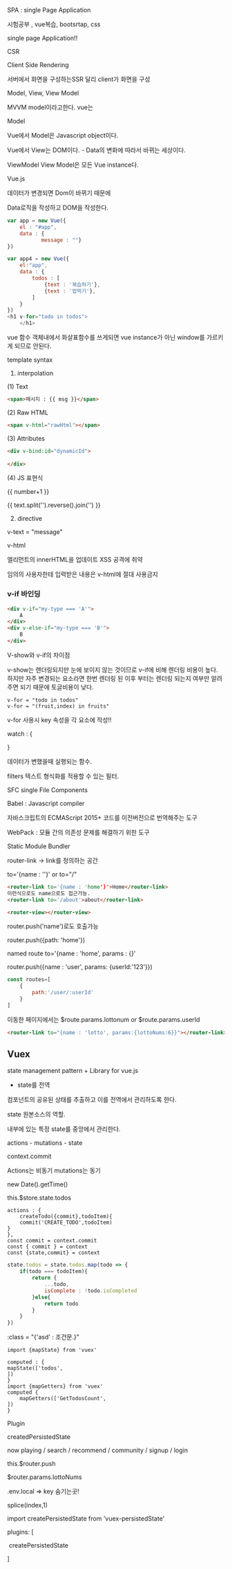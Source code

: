 SPA : single Page Application

시험공부 , vue복습, bootsrtap, css



single page Application!!

CSR

Client Side Rendering

서버에서 화면을 구성하는SSR 달리 client가 화면을 구성



Model, View, View Model 

MVVM model이라고한다. vue는

Model

Vue에서 Model은 Javascript object이다.

Vue에서 View는 DOM이다. - Data의 변화에 따라서 바뀌는 세상이다.

ViewModel View Model은 모든 Vue instance다.

Vue.js 

데이터가 변경되면 Dom이 바뀌기 때문에

Data로직을 작성하고 DOM을 작성한다.

```js
var app = new Vue({
    el : "#app",
    data : {
           message : ""}
})
```

```js
var app4 = new Vue({
    el:"app",
    data : {
        todos : [
            {text : '복습하기'},
            {text : '밥먹기'},
        ]
    }
})
<h1 v-for="todo in todos">
    </h1>
```

vue 함수 객체내에서 화살표함수를 쓰게되면 vue instance가 아닌 window를 가르키게 되므로 안된다.

template syntax

1. interpolation

(1) Text

```html
<span>메시지 : {{ msg }}</span>
```

(2) Raw HTML

```html
<span v-html="rawHtml"></span>
```

(3) Attributes

```html
<div v-bind:id="dynamicId">
    
</div>
```



(4) JS 표현식

{{ number+1 }}

{{ text.split('').reverse().join('') }}

2. directive

v-text = "message"

v-html 

엘리먼트의 innerHTML을 업데이트 XSS 공격에 취약

임의의 사용자한테 입력받은 내용은 v-html에 절대 사용금지

### v-if 바인딩

```html
<div v-if="my-type === 'A'">
    A
</div>
<div v-else-if="my-type === 'B'">
    B
</div>
```

V-show와 v-if의 차이점

v-show는 렌더링되지만 눈에 보이지 않는 것이므로 v-if에 비해 렌더링 비용이 높다. 하지만 자주 변경되는 요소라면 한번 렌더링 된 이후 부터는 렌더링 되는지 여부만 알려주면 되기 때문에 토글비용이 낮다.

```vue
v-for = "todo in todos"
v-for = "(fruit,index) in fruits"
```

v-for 사용시 key 속성을 각 요소에 작성!!

watch : {

}

데이터가 변했을때 실행되는 함수.

filters 텍스트 형식화를 적용할 수 있는 필터.

SFC single File Components

Babel : Javascript compiler

자바스크립트의 ECMAScript 2015+ 코드를 이전버전으로 번역해주는 도구

WebPack : 모듈 간의 의존성 문제를 해결하기 위한 도구

Static Module Bundler

router-link -> link를 정의하는 공간

to='{name : ''}' or to="/"

```html
<router-link to='{name : 'home'}'>Home</router-link>
이런식으로도 name으로도 접근가능.
<router-link to='/about'>about</router-link>

<router-view></router-view>
```

router.push('name')로도 호출가능 

router.push({path: 'home'})

named route to='{name : 'home', params : {}'

router.push({name : 'user', params: {userId:'123'}})

```js
const routes=[
    {
        path:'/user/:userId'
    }
]
```

이동한 페이지에서는 $route.params.lottonum or $route.params.userId

```html
<router-link to="{name : 'lotto', params:{lottoNums:6}}"></router-link>
```

## Vuex

state management pattern + Library for vue.js

- state를 전역

컴포넌트의 공유된 상태를 추출하고 이를 전역에서 관리하도록 한다.

state 원본소스의 역할.	

내부에 있는 특정 state를 중앙에서 관리한다.

actions - mutations - state

context.commit

Actions는 비동기 mutations는 동기

new Date().getTime()

this.$store.state.todos

```vue
actions : {
	createTodo({commit},todoItem){
	commit('CREATE_TODO',todoItem)
}
},
const commit = context.commit
const { commit } = context
const {state,commit} = context
```

```js
state.todos = state.todos.map(todo => {
    if(todo === todoItem){
        return {
            ...todo,
            isComplete : !todo.isCompleted
        }else{
            return todo
        }
    }
})
```

:class = "{'asd' : 조건문.}"

```vue
import {mapState} from 'vuex'

computed : {
mapState(['todos',
])
}
import {mapGetters} from 'vuex'
computed {
	mapGetters(['GetTodosCount',
])
}
```

Plugin

createdPersistedState

now playing / search / recommend / community / signup / login

this.$router.push

$router.params.lottoNums

.env.local => key 숨기는곳!

splice(index,1)

import createPersistedState from 'vuex-persistedState'

plugins: [

​	createPersistedState

]
